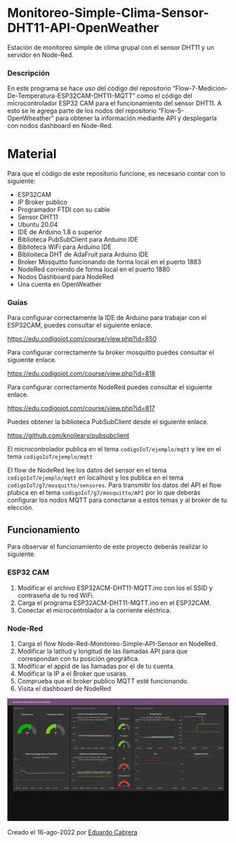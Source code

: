 # Monitoreo-Simple-Clima-Sensor-DHT11-API-OpenWeather
Estación de monitoreo simple de clima grupal con el sensor DHT11 y un servidor en Node-Red.

### Descripción
En este programa se hace uso del código del repositorio “Flow-7-Medicion-De-Temperatura-ESP32CAM-DHT11-MQTT” como el código del microcontrolador ESP32 CAM para el funcionamiento del sensor DHT11. A esto se le agrega parte de los nodos del repositorio “Flow-5-OpenWheather” para obtener la información mediante API y desplegarla con nodos dashboard en Node-Red.

# Material
Para que el código de este repositorio funcione, es necesario contar con lo siguiente:
 
- ESP32CAM
- IP Broker publico
- Programador FTDI con su cable
- Sensor DHT11
- Ubuntu 20.04
- IDE de Arduino 1.8 o superior
- Biblioteca PubSubClient para Arduino IDE
- Biblioteca WiFi para Arduino IDE
- Biblioiteca DHT de AdaFruit para Arduino IDE
- Broker Mosquitto funcionando de forma local en el puerto 1883
- NodeRed corriendo de forma local en el puerto 1880
- Nodos Dashboard para NodeRed
- Una cuenta en OpenWeather 

### Guías
Para configurar correctamente la IDE de Arduino para trabajar con el ESP32CAM, puedes consultar el siguiente enlace.

https://edu.codigoiot.com/course/view.php?id=850

Para configurar correctamente tu broker mosquitto puedes consultar el siguiente enlace.

https://edu.codigoiot.com/course/view.php?id=818

Para configurar correctamente NodeRed puedes consultar el siguiente enlace.

https://edu.codigoiot.com/course/view.php?id=817

Puedes obtener la biblioteca PubSubClient desde el siguiente enlace.

https://github.com/knolleary/pubsubclient

El microcontrolador publica en el tema `codigoIoT/ejemplo/mqtt` y lee en el tema `codigoIoT/ejemplo/mqtt`

El flow de NodeRed lee los datos del sensor en el tema `codigoIoT/ejemplo/mqtt` en localhost y los publica en el tema `codigoIoT/g7/mosquitto/sensores`. Para transmitir los datos del API el flow plubica en el tema `codigoIoT/g7/mosquitto/API` por lo que deberás configurar los nodos MQTT para conectarse a estos temas y al broker de tu elección.

## Funcionamiento
Para observar el funcionamiento de este proyecto deberás realizar lo siguiente.

### ESP32 CAM
1. Modificar el archivo ESP32ACM-DHT11-MQTT.ino con los el SSID y contraseña de tu red WiFi.
2. Carga el programa ESP32ACM-DHT11-MQTT.ino en el ESP32CAM.
3. Conectar el microcontrolador a la corriente eléctrica.

### Node-Red
1. Carga el flow Node-Red-Monitoreo-Simple-API-Sensor en NodeRed.
2. Modificar la latitud y longitud de las llamadas API para que correspondan con tu posición geográfica.
3. Modificar el appid de las llamadas por el de tu cuenta.
4. Modificar la IP a el Broker que usaras.
5. Comprueba que el broker publico  MQTT esté funcionando.
6. Visita el dashboard de NodeRed

![](https://github.com/EduCabreraMendoza/Monitoreo-Simple-Clima-Sensor-DHT11-API-OpenWeather/blob/main/Funcionamiento.jpeg)

Creado el 16-ago-2022 por [Eduardo Cabrera](https://github.com/EduCabreraMendoza)